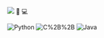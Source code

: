 <img src="https://capsule-render.vercel.app/api?type=waving&color=00BFFF&height=450&section=header&text=HELLO,%20WORLD!&fontSize=55&fontColor=FFFFFF" />
 👋
 💻
<p> 
<img alt="Python" src ="https://img.shields.io/badge/Python-3776AB.svg?&style=for-the-badge&logo=Python&logoColor=yellow"/>
<img alt="C%2B%2B" src="https://img.shields.io/badge/C++-00599C?style=for-the-badge&logo=C%2B%2B&logoColor=white"/>
<img alt="Java" src="https://img.shields.io/badge/Java-007396?style=for-the-badge&logo=Java&logoColor=red"/>

</p>
